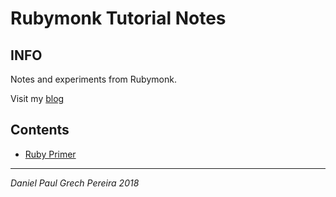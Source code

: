 # Rubymonk Tutorial Notes

## INFO

Notes and experiments from Rubymonk.

Visit my [blog](https://pereirawebdev.blogspot.ca)

## Contents

- [Ruby Primer](https://github.com/pereiradaniel/RUBYMONK/tree/master/RUBY_PRIMER)


---
_*Daniel Paul Grech Pereira 2018*_
